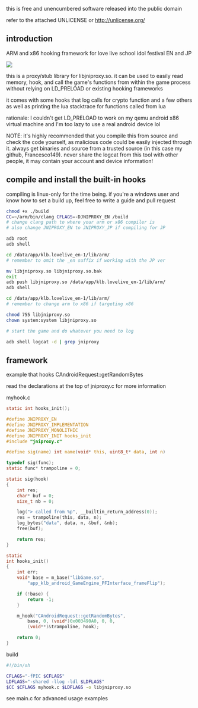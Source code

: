this is free and unencumbered software released into the
public domain

refer to the attached UNLICENSE or http://unlicense.org/

introduction
-----------------------------------------------------------
ARM and x86 hooking framework for love live school idol
festival EN and JP

![](https://i.imgur.com/zcmcjD5.png)

this is a proxy/stub library for libjniproxy.so. it can be
used to easily read memory, hook, and call the
game's functions from within the game process without
relying on LD_PRELOAD or existing hooking frameworks

it comes with some hooks that log calls for crypto
function and a few others as well as printing the lua
stacktrace for functions called from lua

rationale: I couldn't get LD_PRELOAD to work on my qemu
android x86 virtual machine and I'm too lazy to use a real
android device lol

NOTE: it's highly recommended that you compile this from
source and check the code yourself, as malicious code could
be easily injected through it. always get binaries
and source from a trusted source (in this case my github,
Francesco149). never share the logcat from this tool
with other people, it may contain your account and device
information!

compile and install the built-in hooks
-----------------------------------------------------------
compiling is linux-only for the time being. if you're a
windows user and know how to set a build up, feel free to
write a guide and pull request

```sh
chmod +x ./build
CC=~/arm/bin/clang CFLAGS=-DJNIPROXY_EN /build
# change clang path to where your arm or x86 compiler is
# also change JNIPROXY_EN to JNIPROXY_JP if compiling for JP

adb root
adb shell

cd /data/app/klb.lovelive_en-1/lib/arm/
# remember to omit the _en suffix if working with the JP ver

mv libjniproxy.so libjniproxy.so.bak
exit
adb push libjniproxy.so /data/app/klb.lovelive_en-1/lib/arm/
adb shell

cd /data/app/klb.lovelive_en-1/lib/arm/
# remember to change arm to x86 if targeting x86

chmod 755 libjniproxy.so
chown system:system libjniproxy.so

# start the game and do whatever you need to log

adb shell logcat -d | grep jniproxy
```

framework
-----------------------------------------------------------
example that hooks CAndroidRequest::getRandomBytes

read the declarations at the top of jniproxy.c for more
information

myhook.c

```c
static int hooks_init();

#define JNIPROXY_EN
#define JNIPROXY_IMPLEMENTATION
#define JNIPROXY_MONOLITHIC
#define JNIPROXY_INIT hooks_init
#include "jniproxy.c"

#define sig(name) int name(void* this, uint8_t* data, int n)

typedef sig(func);
static func* trampoline = 0;

static sig(hook)
{
    int res;
    char* buf = 0;
    size_t nb = 0;

    log("> called from %p", __builtin_return_address(0));
    res = trampoline(this, data, n);
    log_bytes("data", data, n, &buf, &nb);
    free(buf);

    return res;
}

static
int hooks_init()
{
    int err;
    void* base = m_base("libGame.so",
        "app_klb_android_GameEngine_PFInterface_frameFlip");

    if (!base) {
        return -1;
    }

    m_hook("CAndroidRequest::getRandomBytes",
        base, 0, (void*)0x003490A0, 0, 0,
        (void**)&trampoline, hook);

    return 0;
}
```

build

```sh
#!/bin/sh

CFLAGS="-fPIC $CFLAGS"
LDFLAGS="-shared -llog -ldl $LDFLAGS"
$CC $CFLAGS myhook.c $LDFLAGS -o libjniproxy.so

```

see main.c for advanced usage examples
